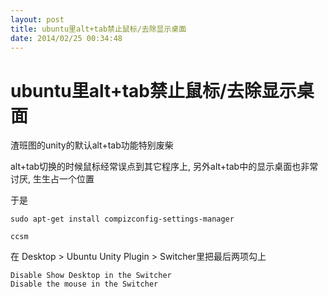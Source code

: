 ```yaml
---
layout: post
title: ubuntu里alt+tab禁止鼠标/去除显示桌面
date: 2014/02/25 00:34:48
---
```


# ubuntu里alt+tab禁止鼠标/去除显示桌面

渣班图的unity的默认alt+tab功能特别废柴

alt+tab切换的时候鼠标经常误点到其它程序上, 另外alt+tab中的显示桌面也非常讨厌, 生生占一个位置

于是
    
    
    sudo apt-get install compizconfig-settings-manager
    
    ccsm 
    

在 Desktop > Ubuntu Unity Plugin > Switcher里把最后两项勾上
    
    
    Disable Show Desktop in the Switcher
    Disable the mouse in the Switcher
